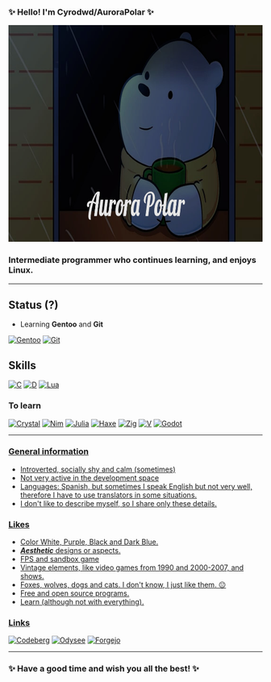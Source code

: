 ### ✨ Hello! I'm Cyrodwd/AuroraPolar ✨

<!-- Basic Banner, Fixed the text "AuroraBear" changing it now to "AuroraPolar" -->
<a href="https://github.com/Cyrodwd" rel="noreferrer"><img src="banner/aurorapolar.jpeg" width="1280" height="430"/></a>

### Intermediate programmer who continues learning, and enjoys Linux.

-----------------
## Status (?)
* Learning **Gentoo** and **Git**<br>
<p align="left">
<a href="https://www.gentoo.org/" rel="noreferrer"><img src="https://cdn.jsdelivr.net/gh/devicons/devicon@latest/icons/gentoo/gentoo-original.svg" width="40" height="36" alt="Gentoo" title="Gentoo"/></a>
<a href="https://git-scm.com/" rel="noreferrer"><img src="https://cdn.jsdelivr.net/gh/devicons/devicon@latest/icons/git/git-original.svg" width="40" height="36" alt="Git" title="Git"/></a></p>

## Skills
<p align="left">
<!--C-->
<a href="https://learn.microsoft.com/en-us/cpp/?view=msvc-170" rel="noreferrer"><img src="https://cdn.jsdelivr.net/gh/devicons/devicon@latest/icons/c/c-original.svg" width="36" height="36" alt="C" title="C programming language"/></a>
<!--D-->
<a href="https://dlang.org" rel="noreferrer"><img src="https://upload.wikimedia.org/wikipedia/commons/2/24/D_Programming_Language_logo.svg" width="36" height="32" alt="D" title="Dlang"/></a>
<!--Lua-->
<a href="https://www.lua.org/" rel="noreferrer"><img src="https://cdn.jsdelivr.net/gh/devicons/devicon@latest/icons/lua/lua-original.svg" width="36" height="32" alt="Lua" title="Lua"/></a></p>

<!--Languages to learn-->
### To learn
<p align="left">
<!--Crystal-->
<a href="https://crystal-lang.org/" rel="noreferrer"><img src="https://cdn.jsdelivr.net/gh/devicons/devicon@latest/icons/crystal/crystal-original.svg" width="36" height="32" alt="Crystal" title="Crystal"/></a>
<!--Nim-->
<a href="https://nim-lang.org/" rel="noreferrer"><img src="https://cdn.jsdelivr.net/gh/devicons/devicon@latest/icons/nim/nim-original.svg" width="36" height="32" alt="Nim" title="Nim language"/></a>
<!--Julia-->
<a href="https://julialang.org/" rel="noreferrer"><img src="https://cdn.jsdelivr.net/gh/devicons/devicon@latest/icons/julia/julia-original.svg" width="36" height="32" alt="Julia" title="Julia"/></a>
<!--Haxe-->
<a href="https://haxe.org/" rel="noreferrer"><img src="https://cdn.jsdelivr.net/gh/devicons/devicon@latest/icons/haxe/haxe-original.svg" width="36" height="32" alt="Haxe" title="Haxe"/></a>
<!--Zig-->
<a href="https://ziglang.org/" rel="noreferrer"><img src="https://cdn.jsdelivr.net/gh/devicons/devicon@latest/icons/zig/zig-original-wordmark.svg" width="36" height="32" alt="Zig" title="Zig programming language"/></a>
<!--Vlang-->
<a href="https://vlang.io/" rel="noreferrer"><img src="https://www.svgrepo.com/show/374170/vlang.svg" width="38" height="35" alt="V" title="Vlang"/></a>
<!--Godot-->
<a href="https://godotengine.org/" rel="noreferrer"><img src="https://godotengine.org/assets/press/icon_color.svg" width="38" height="37" alt="Godot" title="Godot Engine"</a></p>

-----------------------------
<!-- Personal Information -->
### General information
* Introverted, socially shy and calm (sometimes)
* Not very active in the development space
* Languages: Spanish, but sometimes I speak English but not very well, therefore I have to use translators in some situations.
* I don't like to describe myself, so I share only these details.

### Likes
* Color White, Purple, Black and Dark Blue.
* ***Aesthetic*** designs or aspects.
* FPS and sandbox game
* Vintage elements, like video games from 1990 and 2000-2007, and shows.
* Foxes, wolves, dogs and cats. I don't know, I just like them. 😐
* Free and open source programs.
* Learn (although not with everything).

### Links
<p align="left">
<!-- Codeberg -->
<a href="https://codeberg.org/Cyrodwd"><img src="https://codeberg.org/Codeberg/Design/raw/branch/main/logo/icon/svg/codeberg-logo_icon_blue.svg" width="40" height="40" Alt="Codeberg" title="Codeberg (Cyrodwd)"/></a>
<!-- Odysee -->
<a href="https://odysee.com/@AuroraPolar:c"><img src="https://user-images.githubusercontent.com/24932514/118271847-5d274d80-b4b1-11eb-86e5-484c2319b43f.png" width="40" height="40" alt="Odysee" title="AuroraPolar (Channel)"/></a>
<!-- Forgejo -->
<a href="https://next.forgejo.org/Cyrodwd"><img src="https://github.com/Cyrodwd/Cyrodwd/assets/110126581/b814c2ba-ec78-470a-844d-98064bd7038a" width="40" height="40" alt="Forgejo" title="Forgejo (Cyrodwd)"/></a></p>

--------------------------------------------------------------------------------
### ✨ Have a good time and wish you all the best! ✨
